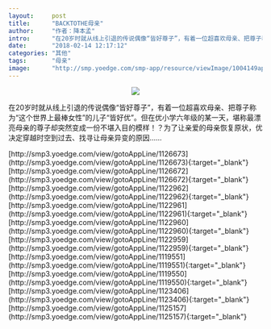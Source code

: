 ```yaml
---
layout:     post
title:      "BACKTOTHE母亲"
author:     "作者：降本孟"
intro:      "在20岁时就从线上引退的传说偶像“皆好尊子”，有着一位超喜欢母亲、把尊子称为“这个世界上最棒女性”的儿子“皆好优”。但在优小学六年级的某一天，堪称最漂亮母亲的尊子却突然变成一份不堪入目的模样！？为了让亲爱的母亲恢复原状，优决定穿越时空到过去、找寻让母亲异变的原因……"
date:       "2018-02-14 12:17:12"
categories: "其他"
tags:       "母亲"
image:      "http://smp.yoedge.com/smp-app/resource/viewImage/1004149appline.png"
---
```

<div style="text-align: center">
<p><img src="http://smp.yoedge.com/smp-app/resource/viewImage/1004149appline.png"/></p>
</div>
<p class="post-meta">
<span>在20岁时就从线上引退的传说偶像“皆好尊子”，有着一位超喜欢母亲、把尊子称为“这个世界上最棒女性”的儿子“皆好优”。但在优小学六年级的某一天，堪称最漂亮母亲的尊子却突然变成一份不堪入目的模样！？为了让亲爱的母亲恢复原状，优决定穿越时空到过去、找寻让母亲异变的原因……</span>
</p>
[http://smp3.yoedge.com/view/gotoAppLine/1126673](http://smp3.yoedge.com/view/gotoAppLine/1126673){:target="_blank"}
[http://smp3.yoedge.com/view/gotoAppLine/1126672](http://smp3.yoedge.com/view/gotoAppLine/1126672){:target="_blank"}
[http://smp3.yoedge.com/view/gotoAppLine/1122962](http://smp3.yoedge.com/view/gotoAppLine/1122962){:target="_blank"}
[http://smp3.yoedge.com/view/gotoAppLine/1122961](http://smp3.yoedge.com/view/gotoAppLine/1122961){:target="_blank"}
[http://smp3.yoedge.com/view/gotoAppLine/1122960](http://smp3.yoedge.com/view/gotoAppLine/1122960){:target="_blank"}
[http://smp3.yoedge.com/view/gotoAppLine/1122959](http://smp3.yoedge.com/view/gotoAppLine/1122959){:target="_blank"}
[http://smp3.yoedge.com/view/gotoAppLine/1119551](http://smp3.yoedge.com/view/gotoAppLine/1119551){:target="_blank"}
[http://smp3.yoedge.com/view/gotoAppLine/1119550](http://smp3.yoedge.com/view/gotoAppLine/1119550){:target="_blank"}
[http://smp3.yoedge.com/view/gotoAppLine/1123406](http://smp3.yoedge.com/view/gotoAppLine/1123406){:target="_blank"}
[http://smp3.yoedge.com/view/gotoAppLine/1125157](http://smp3.yoedge.com/view/gotoAppLine/1125157){:target="_blank"}


